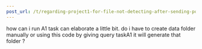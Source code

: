 ```yaml
---
post_url: /t/regarding-project1-for-file-not-detecting-after-sending-post-request/167172/12
---
```

how can i run A1 task can elaborate a little bit. do i have to create data folder manually or using this code by giving query taskA1 it will generate that folder ?